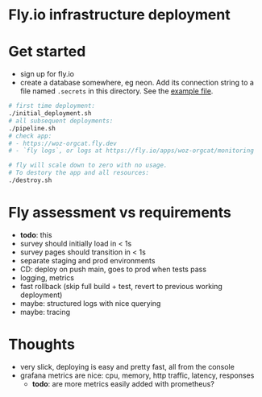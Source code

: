 # Fly.io infrastructure deployment

# Get started
- sign up for fly.io
- create a database somewhere, eg neon. Add its connection string to a file
  named `.secrets` in this directory. See the [example file](.secrets.example).

```sh
# first time deployment:
./initial_deployment.sh
# all subsequent deployments:
./pipeline.sh
# check app:
# - https://woz-orgcat.fly.dev
# - `fly logs`, or logs at https://fly.io/apps/woz-orgcat/monitoring

# fly will scale down to zero with no usage.
# To destory the app and all resources:
./destroy.sh
```

# Fly assessment vs requirements
- **todo**: this
- survey should initially load in < 1s
- survey pages should transition in < 1s
- separate staging and prod environments
- CD: deploy on push main, goes to prod when tests pass
- logging, metrics
- fast rollback (skip full build + test, revert to previous working deployment)
- maybe: structured logs with nice querying
- maybe: tracing

# Thoughts
- very slick, deploying is easy and pretty fast, all from the console
- grafana metrics are nice: cpu, memory, http traffic, latency, responses
    - **todo**: are more metrics easily added with prometheus?
